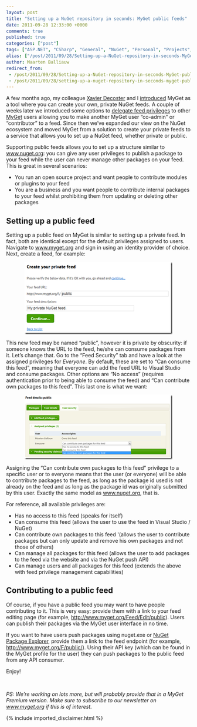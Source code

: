 ```yaml
---
layout: post
title: "Setting up a NuGet repository in seconds: MyGet public feeds"
date: 2011-09-28 12:33:00 +0000
comments: true
published: true
categories: ["post"]
tags: ["ASP.NET", "CSharp", "General", "NuGet", "Personal", "Projects", "Software", "Source control"]
alias: ["/post/2011/09/28/Setting-up-a-NuGet-repository-in-seconds-MyGet-public-feeds.aspx", "/post/2011/09/28/setting-up-a-nuget-repository-in-seconds-myget-public-feeds.aspx"]
author: Maarten Balliauw
redirect_from:
 - /post/2011/09/28/Setting-up-a-NuGet-repository-in-seconds-MyGet-public-feeds.aspx
 - /post/2011/09/28/setting-up-a-nuget-repository-in-seconds-myget-public-feeds.aspx
---
```

<!-- {EAV_BLOG_VER:eb87d9403f2dec17} -->
<p>A few months ago, my colleague <a href="http://www.xavierdecoster.com" target="_blank">Xavier Decoster</a> and I <a href="/post/2011/05/31/Creating-your-own-private-NuGet-feed-myget.aspx" target="_blank">introduced</a> MyGet as a tool where you can create your own, private NuGet feeds. A couple of weeks later we introduced some options to <a href="/post/2011/06/29/Delegate-feed-privileges-to-other-users-on-MyGet.aspx" target="_blank">delegate feed privileges</a> to other <a href="http://www.myget.org" target="_blank">MyGet</a> users allowing you to make another MyGet user &ldquo;co-admin&rdquo; or &ldquo;contributor&rdquo; to a feed. Since then we&rsquo;ve expanded our view on the NuGet ecosystem and moved MyGet from a solution to create your private feeds to a service that allows you to set up a NuGet feed, whether private or public.</p>
<p>Supporting public feeds allows you to set up a structure similar to <a href="http://www.nuget.org">www.nuget.org</a>: you can give any user privileges to publish a package to your feed while the user can never manage other packages on your feed. This is great in several scenarios:</p>
<ul>
<li>You run an open source project and want people to contribute modules or plugins to your feed</li>
<li>You are a business and you want people to contribute internal packages to your feed whilst prohibiting them from updating or deleting other packages</li>
</ul>
<h2>Setting up a public feed</h2>
<p>Setting up a public feed on MyGet is similar to setting up a private feed. In fact, both are identical except for the default privileges assigned to users. Navigate to <a href="http://www.myget.org">www.myget.org</a> and sign in using an identity provider of choice. Next, create a feed, for example:</p>
<p><a href="/images/image_144.png"><img style="background-image: none; padding-left: 0px; padding-right: 0px; display: block; float: none; margin-left: auto; margin-right: auto; padding-top: 0px; border: 0px;" title="Create a MyGet NuGet feed and host your own NuGet packages" src="/images/image_thumb_112.png" border="0" alt="Create a MyGet NuGet feed and host your own NuGet packages" width="404" height="197" /></a></p>
<p>This new feed may be named &ldquo;public&rdquo;, however it is private by obscurity: if someone knows the URL to the feed, he/she can consume packages from it. Let&rsquo;s change that. Go to the &ldquo;Feed Security&rdquo; tab and have a look at the assigned privileges for <em>Everyone</em>. By default, these are set to &ldquo;Can consume this feed&rdquo;, meaning that everyone can add the feed URL to Visual Studio and consume packages. Other options are &ldquo;No access&rdquo; (requires authentication prior to being able to consume the feed) and &ldquo;Can contribute own packages to this feed&rdquo;. This last one is what we want:</p>
<p><a href="/images/image_145.png"><img style="background-image: none; padding-left: 0px; padding-right: 0px; display: block; float: none; margin-left: auto; margin-right: auto; padding-top: 0px; border: 0px;" title="Setting up a NuGet feed" src="/images/image_thumb_113.png" border="0" alt="Setting up a NuGet feed" width="404" height="176" /></a></p>
<p>Assigning the &ldquo;Can contribute own packages to this feed&rdquo; privilege to a specific user or to everyone means that the user (or everyone) will be able to contribute packages to the feed, as long as the package id used is not already on the feed and as long as the package id was originally submitted by this user. Exactly the same model as <a href="http://www.nuget.org">www.nuget.org</a>, that is.</p>
<p>For reference, all available privileges are:</p>
<ul>
<li>Has no access to this feed (speaks for itself) </li>
<li>Can consume this feed (allows the user to use the feed in Visual Studio / NuGet) </li>
<li>Can contribute own packages to this feed '(allows the user to contribute packages but can only update and remove his own packages and not those of others)</li>
<li>Can manage all packages for this feed (allows the user to add packages to the feed via the website and via the NuGet push API) </li>
<li>Can manage users and all packages for this feed (extends the above with feed privilege management capabilities)</li>
</ul>
<h2>Contributing to a public feed</h2>
<p>Of course, if you have a public feed you may want to have people contributing to it. This is very easy: provide them with a link to your feed editing page (for example, <a title="http://www.myget.org/Feed/Edit/public" href="http://www.myget.org/Feed/Edit/public">http://www.myget.org/Feed/Edit/public</a>). Users can publish their packages via the MyGet user interface in no time.</p>
<p>If you want to have users push packages using nuget.exe or <a href="http://npe.codeplex.com" target="_blank">NuGet Package Explorer</a>, provide them a link to the feed endpoint (for example, <a href="http://www.myget.org/F/public/">http://www.myget.org/F/public/</a>). Using their API key (which can be found in the MyGet profile for the user) they can push packages to the public feed from any API consumer.</p>
<p>Enjoy!</p>
<p>&nbsp;</p>
<p><em>PS: We&rsquo;re working on lots more, but will probably provide that in a MyGet Premium version. Make sure to subscribe to our newsletter on </em><a href="http://www.myget.org"><em>www.myget.org</em></a><em> if this is of interest.</em></p>

{% include imported_disclaimer.html %}

